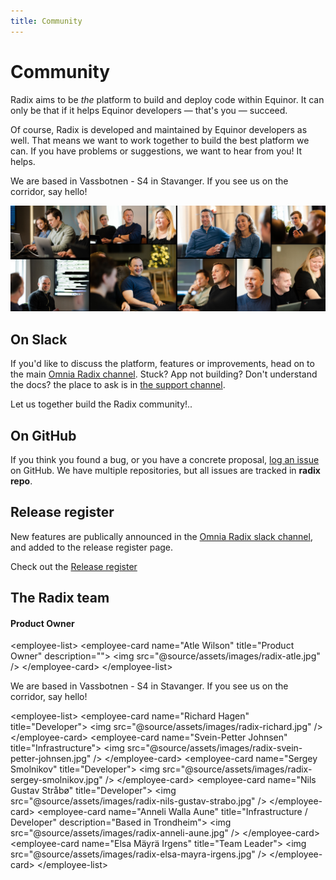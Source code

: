 ```yaml
---
title: Community
---
```


# Community

Radix aims to be _the_ platform to build and deploy code within Equinor. It can only be that if it helps Equinor developers — that's you — succeed.

Of course, Radix is developed and maintained by Equinor developers as well. That means we want to work together to build the best platform we can. If you have problems or suggestions, we want to hear from you! It helps.

We are based in Vassbotnen - S4 in Stavanger. If you see us on the corridor, say hello!  

 ![radix team](../../static/images/Toppbilde2.jpg)

## On Slack

If you'd like to discuss the platform, features or improvements, head on to the main [Omnia Radix channel](https://equinor.slack.com/messages/C8U7XGGAJ). Stuck? App not building? Don't understand the docs? the place to ask is in [the support channel](https://equinor.slack.com/messages/CBKM6N2JY).

Let us together build the Radix community!..

## On GitHub

If you think you found a bug, or you have a concrete proposal, [log an issue](https://github.com/equinor/radix/issues) on GitHub. We have multiple repositories, but all issues are tracked in **radix repo**. 

## Release register

New features are publically announced in the [Omnia Radix slack channel](https://equinor.slack.com/messages/C8U7XGGAJ), and added to the release register page.  

Check out the [Release register](./release/)

## The Radix team

#### Product Owner

&lt;employee-list&gt;
  &lt;employee-card name="Atle Wilson" title="Product Owner" description=""&gt;
    &lt;img src="@source/assets/images/radix-atle.jpg" /&gt;
  &lt;/employee-card&gt;
&lt;/employee-list&gt;

We are based in Vassbotnen - S4 in Stavanger. If you see us on the corridor, say hello!

&lt;employee-list&gt;
  &lt;employee-card name="Richard Hagen" title="Developer"&gt;
    &lt;img src="@source/assets/images/radix-richard.jpg" /&gt;
  &lt;/employee-card&gt;
  &lt;employee-card name="Svein-Petter Johnsen" title="Infrastructure"&gt;
    &lt;img src="@source/assets/images/radix-svein-petter-johnsen.jpg" /&gt;
  &lt;/employee-card&gt;
  &lt;employee-card name="Sergey Smolnikov" title="Developer"&gt;
    &lt;img src="@source/assets/images/radix-sergey-smolnikov.jpg" /&gt;
  &lt;/employee-card&gt;
  &lt;employee-card name="Nils Gustav Stråbø" title="Developer"&gt;
    &lt;img src="@source/assets/images/radix-nils-gustav-strabo.jpg" /&gt;
  &lt;/employee-card&gt;
  &lt;employee-card name="Anneli Walla Aune" title="Infrastructure / Developer" description="Based in Trondheim"&gt;
    &lt;img src="@source/assets/images/radix-anneli-aune.jpg" /&gt;
  &lt;/employee-card&gt;
  &lt;employee-card name="Elsa Mäyrä Irgens" title="Team Leader"&gt;
    &lt;img src="@source/assets/images/radix-elsa-mayra-irgens.jpg" /&gt;
  &lt;/employee-card&gt;
&lt;/employee-list&gt;

